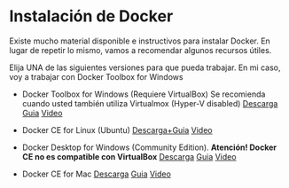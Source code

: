 # Instalación de Docker

Existe mucho material disponible e instructivos para instalar Docker. En lugar de repetir lo mismo, vamos a recomendar algunos recursos útiles.

Elija UNA de las siguientes versiones para que pueda trabajar. En mi caso, voy a trabajar con Docker Toolbox for Windows

* Docker Toolbox for Windows (Requiere VirtualBox) Se recomienda cuando usted también utiliza Virtualmox (Hyper-V disabled)
[Descarga](https://github.com/docker/toolbox/releases) [Guia](https://docs.docker.com/toolbox/toolbox_install_windows/) [Video](https://www.youtube.com/watch?v=HhpTsIcNAXo)

* Docker CE for Linux (Ubuntu)
[Descarga+Guia](https://www.digitalocean.com/community/tutorials/como-instalar-y-usar-docker-en-ubuntu-18-04-1-es) [Video](https://www.youtube.com/watch?v=Q5YtjXoCfPs)

* Docker Desktop for Windows (Community Edition). **Atención! Docker CE no es compatible con VirtualBox**
[Descarga](https://hub.docker.com/editions/community/docker-ce-desktop-windows/) [Guia](https://docs.docker.com/docker-for-windows/install/) [Video](https://www.youtube.com/watch?v=AzU6su_PVws)

* Docker CE for Mac
[Descarga](https://hub.docker.com/editions/community/docker-ce-desktop-mac/) [Guia](https://riptutorial.com/es/docker/example/2151/instalacion-de-docker-en-mac-os-x) [Video](https://www.youtube.com/watch?v=nbtuXPRedos)
